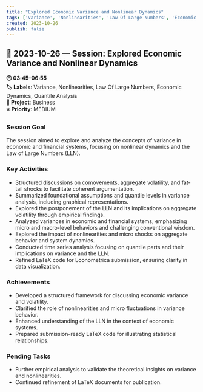 ```yaml
---
title: "Explored Economic Variance and Nonlinear Dynamics"
tags: ['Variance', 'Nonlinearities', 'Law Of Large Numbers', 'Economic Dynamics', 'Quantile Analysis']
created: 2023-10-26
publish: false
---
```


## 📅 2023-10-26 — Session: Explored Economic Variance and Nonlinear Dynamics

**🕒 03:45–06:55**  
**🏷️ Labels**: Variance, Nonlinearities, Law Of Large Numbers, Economic Dynamics, Quantile Analysis  
**📂 Project**: Business  
**⭐ Priority**: MEDIUM  


### Session Goal
The session aimed to explore and analyze the concepts of variance in economic and financial systems, focusing on nonlinear dynamics and the Law of Large Numbers (LLN).

### Key Activities
- Structured discussions on comovements, aggregate volatility, and fat-tail shocks to facilitate coherent argumentation.
- Summarized foundational assumptions and quantile levels in variance analysis, including graphical representations.
- Explored the postponement of the LLN and its implications on aggregate volatility through empirical findings.
- Analyzed variances in economic and financial systems, emphasizing micro and macro-level behaviors and challenging conventional wisdom.
- Explored the impact of nonlinearities and micro shocks on aggregate behavior and system dynamics.
- Conducted time series analysis focusing on quantile parts and their implications on variance and the LLN.
- Refined LaTeX code for Econometrica submission, ensuring clarity in data visualization.

### Achievements
- Developed a structured framework for discussing economic variance and volatility.
- Clarified the role of nonlinearities and micro fluctuations in variance behavior.
- Enhanced understanding of the LLN in the context of economic systems.
- Prepared submission-ready LaTeX code for illustrating statistical relationships.

### Pending Tasks
- Further empirical analysis to validate the theoretical insights on variance and nonlinearities.
- Continued refinement of LaTeX documents for publication.
